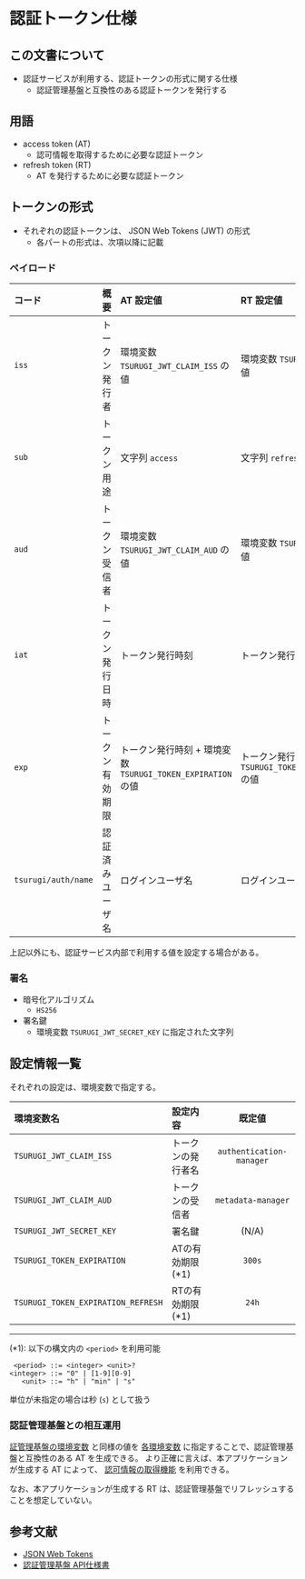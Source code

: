 # 認証トークン仕様

## この文書について

* 認証サービスが利用する、認証トークンの形式に関する仕様
  * 認証管理基盤と互換性のある認証トークンを発行する

## 用語

* access token (AT)
  * 認可情報を取得するために必要な認証トークン
* refresh token (RT)
  * AT を発行するために必要な認証トークン

## トークンの形式

* それぞれの認証トークンは、 JSON Web Tokens (JWT) の形式
  * 各パートの形式は、次項以降に記載

### ペイロード

| コード | 概要 | AT 設定値 | RT 設定値 |
|:--|:--|:--|:--|
| `iss` | トークン発行者 | 環境変数 `TSURUGI_JWT_CLAIM_ISS` の値 | 環境変数 `TSURUGI_JWT_CLAIM_ISS` の値 |
| `sub` | トークン用途 | 文字列 `access` | 文字列 `refresh` |
| `aud` | トークン受信者 | 環境変数 `TSURUGI_JWT_CLAIM_AUD` の値 | 環境変数 `TSURUGI_JWT_CLAIM_ISS` の値 |
| `iat` | トークン発行日時 | トークン発行時刻 | トークン発行時刻 |
| `exp` | トークン有効期限 | トークン発行時刻 + 環境変数 `TSURUGI_TOKEN_EXPIRATION` の値 | トークン発行時刻 + 環境変数 `TSURUGI_TOKEN_EXPIRATION_REFRESH` の値 |
| `tsurugi/auth/name` | 認証済みユーザ名 | ログインユーザ名 | ログインユーザ名 |

上記以外にも、認証サービス内部で利用する値を設定する場合がある。

### 署名

* 暗号化アルゴリズム
  * `HS256`
* 署名鍵
  * 環境変数 `TSURUGI_JWT_SECRET_KEY` に指定された文字列

## 設定情報一覧

それぞれの設定は、環境変数で指定する。

| 環境変数名 | 設定内容 | 既定値 |
|:--|:--|:-:|
| `TSURUGI_JWT_CLAIM_ISS` | トークンの発行者名 | `authentication-manager` |
| `TSURUGI_JWT_CLAIM_AUD` | トークンの受信者 | `metadata-manager` |
| `TSURUGI_JWT_SECRET_KEY` | 署名鍵 | (N/A) |
| `TSURUGI_TOKEN_EXPIRATION` | ATの有効期限 (*1) | `300s` |
| `TSURUGI_TOKEN_EXPIRATION_REFRESH` | RTの有効期限 (*1) | `24h` |

----
(*1): 以下の構文内の `<period>` を利用可能

```bnf
 <period> ::= <integer> <unit>?
<integer> ::= "0" | [1-9][0-9]
   <unit> ::= "h" | "min" | "s"
```

単位が未指定の場合は秒 (`s`) として扱う

### 認証管理基盤との相互運用

[証管理基盤の環境変数](https://github.com/project-tsurugi/authentication-manager/blob/master/authentication-manager/docs/authentication_API_specification.md#%E8%AA%8D%E8%A8%BC%E7%AE%A1%E7%90%86%E5%9F%BA%E7%9B%A4) と同様の値を [各環境変数](#設定情報一覧) に指定することで、認証管理基盤と互換性のある AT を生成できる。
より正確に言えば、本アプリケーションが生成する AT によって、 [認可情報の取得機能](https://github.com/project-tsurugi/authentication-manager/blob/master/authentication-manager/docs/authentication_API_specification.md#get_acls%E3%83%A1%E3%82%BD%E3%83%83%E3%83%89) を利用できる。

なお、本アプリケーションが生成する RT は、認証管理基盤でリフレッシュすることを想定していない。

## 参考文献

* [JSON Web Tokens](https://jwt.io/)
* [認証管理基盤 API仕様書](https://github.com/project-tsurugi/manager/blob/master/authentication-manager/docs/authentication_API_specification.md)
